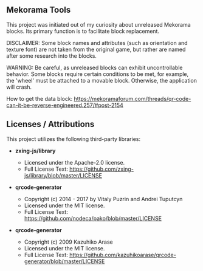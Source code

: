 ## Mekorama Tools

This project was initiated out of my curiosity about unreleased Mekorama blocks.
Its primary function is to facilitate block replacement.

DISCLAIMER:
Some block names and attributes (such as orientation and texture font) are not taken from the original game, but rather are named after some research into the blocks.
	
WARNING:
Be careful, as unreleased blocks can exhibit uncontrollable behavior.
Some blocks require certain conditions to be met,
for example, the 'wheel' must be attached to a movable block. Otherwise, the application will crash.
			
How to get the data block:
https://mekoramaforum.com/threads/qr-code-can-it-be-reverse-engineered.257/#post-2154


## Licenses / Attributions

This project utilizes the following third-party libraries:

* **zxing-js/library**
    * Licensed under the Apache-2.0 license.
    * Full License Text: https://github.com/zxing-js/library/blob/master/LICENSE

* **qrcode-generator**
    * Copyright (c) 2014 - 2017 by Vitaly Puzrin and Andrei Tuputcyn
    * Licensed under the MIT license.
    * Full License Text: https://github.com/nodeca/pako/blob/master/LICENSE

* **qrcode-generator**
    * Copyright (c) 2009 Kazuhiko Arase
    * Licensed under the MIT license.
    * Full License Text: https://github.com/kazuhikoarase/qrcode-generator/blob/master/LICENSE
  
